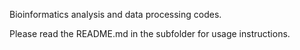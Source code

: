 Bioinformatics analysis and data processing codes.

Please read the README.md in the subfolder for usage instructions.